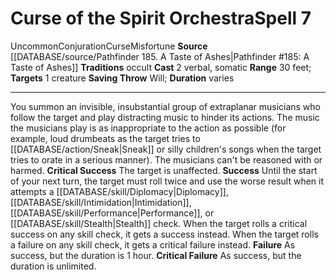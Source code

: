 ﻿---
actions: '[two-actions]'
area: null
bloodline: null
component:
- Verbal
- Somatic
cost: null
deity: null
domain: null
duration: varies
element: null
heighten: null
heighten_level: '7'
id: '1239'
lesson: null
level: '7'
mystery: null
name: Curse of the Spirit Orchestra
patron_theme: null
range: 30 feet
rarity: Uncommon
requirement: null
rus_type_level: null
saving_throw: Will
school: Conjuration
source: '[[DATABASE/source/Pathfinder 185. A Taste of Ashes|Pathfinder #185: A Taste
  of Ashes]]'
target: 1 creature
tradition:
- Occult
trait:
- '[[DATABASE/trait/Conjuration|Conjuration]]'
- '[[DATABASE/trait/Curse|Curse]]'
- '[[DATABASE/trait/Misfortune|Misfortune]]'
- '[[DATABASE/trait/Uncommon|Uncommon]]'
trigger: null
type: Spell

---
# Curse of the Spirit Orchestra<span class="item-type">Spell 7</span>

<span class="trait-uncommon item-trait">Uncommon</span><span class="item-trait">Conjuration</span><span class="item-trait">Curse</span><span class="item-trait">Misfortune</span>
**Source** [[DATABASE/source/Pathfinder 185. A Taste of Ashes|Pathfinder #185: A Taste of Ashes]]
**Traditions** occult
**Cast** <span class="action-icon">2</span> verbal, somatic
**Range** 30 feet; **Targets** 1 creature
**Saving Throw** Will; **Duration** varies

---
You summon an invisible, insubstantial group of extraplanar musicians who follow the target and play distracting music to hinder its actions. The music the musicians play is as inappropriate to the action as possible (for example, loud drumbeats as the target tries to [[DATABASE/action/Sneak|Sneak]] or silly children's songs when the target tries to orate in a serious manner). The musicians can't be reasoned with or harmed.
**Critical Success** The target is unaffected.
**Success** Until the start of your next turn, the target must roll twice and use the worse result when it attempts a [[DATABASE/skill/Diplomacy|Diplomacy]], [[DATABASE/skill/Intimidation|Intimidation]], [[DATABASE/skill/Performance|Performance]], or [[DATABASE/skill/Stealth|Stealth]] check. When the target rolls a critical success on any skill check, it gets a success instead. When the target rolls a failure on any skill check, it gets a critical failure instead.
**Failure** As success, but the duration is 1 hour.
**Critical Failure** As success, but the duration is unlimited.